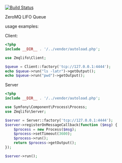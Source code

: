 [![Build Status](https://travis-ci.org/gonzalo123/zmqlifo.png?branch=master)](https://travis-ci.org/gonzalo123/zmqlifo)

ZeroMQ LIFO Queue

usage examples:

Client:
```php
<?php
include __DIR__ . '/../vendor/autoload.php';

use Zmqlifo\Client;

$queue = Client::factory('tcp://127.0.0.1:4444');
echo $queue->run("ls -latr")->getOutput();
echo $queue->run("pwd")->getOutput();
```

Server
```php
<?php
include __DIR__ . '/../vendor/autoload.php';

use Symfony\Component\Process\Process;
use Zmqlifo\Server;

$server = Server::factory('tcp://127.0.0.1:4444');
$server->registerOnMessageCallback(function ($msg) {
    $process = new Process($msg);
    $process->setTimeout(3600);
    $process->run();
    return $process->getOutput();
});

$server->run();
```

